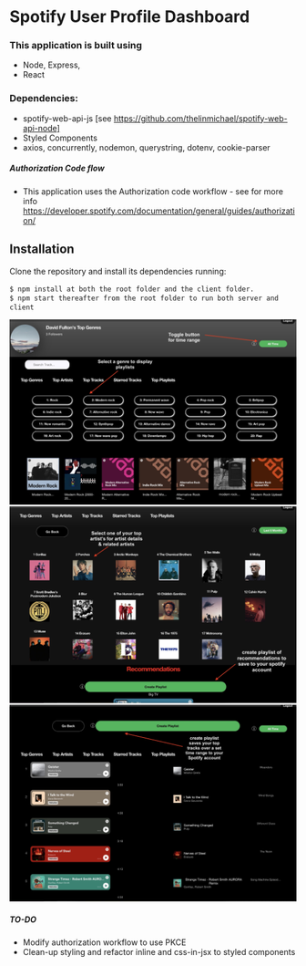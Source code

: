 #  Spotify User Profile Dashboard

### This application is built using 
- Node, Express,
- React

### Dependencies: 
-  spotify-web-api-js [see https://github.com/thelinmichael/spotify-web-api-node]
-  Styled Components
-  axios, concurrently, nodemon, querystring, dotenv, cookie-parser

##### Authorization Code flow 
* This application uses the Authorization code workflow - see for more info https://developer.spotify.com/documentation/general/guides/authorization/

## Installation
 

Clone the repository and install its dependencies running:

    $ npm install at both the root folder and the client folder.
    $ npm start thereafter from the root folder to run both server and client

<p align="left">
  <img src="usergenres.jpg"  title="genres">

  <img src="recommendations.jpg"  title="recommendations">

  <img src="tracks.jpg"  title="track">
</p>

##### TO-DO 
 - Modify authorization workflow to use PKCE 
 - Clean-up styling and refactor inline and css-in-jsx to styled components

 
 
